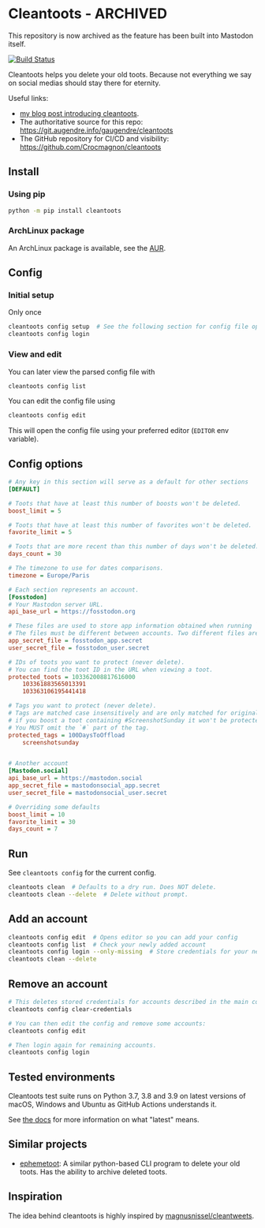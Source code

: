 # Cleantoots - ARCHIVED

This repository is now archived as the feature has been built into Mastodon itself.

[![Build Status](https://img.shields.io/endpoint.svg?url=https%3A%2F%2Factions-badge.atrox.dev%2FCrocmagnon%2Fcleantoots%2Fbadge&style=flat)](https://actions-badge.atrox.dev/Crocmagnon/cleantoots/goto)

Cleantoots helps you delete your old toots. Because not everything we say on social medias should stay there for eternity.

Useful links:
* [my blog post introducing cleantoots](https://gabnotes.org/cleantoots-clean-your-toot-history/).
* The authoritative source for this repo: https://git.augendre.info/gaugendre/cleantoots
* The GitHub repository for CI/CD and visibility: https://github.com/Crocmagnon/cleantoots

## Install
### Using pip
```bash
python -m pip install cleantoots
```

### ArchLinux package
An ArchLinux package is available, see the [AUR](https://aur.archlinux.org/packages/python-cleantoots/).

## Config
### Initial setup
Only once

```bash
cleantoots config setup  # See the following section for config file options
cleantoots config login
```

### View and edit
You can later view the parsed config file with
```bash
cleantoots config list
```

You can edit the config file using
```bash
cleantoots config edit
```

This will open the config file using your preferred editor (`EDITOR` env variable).

## Config options

```ini
# Any key in this section will serve as a default for other sections
[DEFAULT]

# Toots that have at least this number of boosts won't be deleted.
boost_limit = 5

# Toots that have at least this number of favorites won't be deleted.
favorite_limit = 5

# Toots that are more recent than this number of days won't be deleted.
days_count = 30

# The timezone to use for dates comparisons.
timezone = Europe/Paris

# Each section represents an account.
[Fosstodon]
# Your Mastodon server URL.
api_base_url = https://fosstodon.org

# These files are used to store app information obtained when running `login`.
# The files must be different between accounts. Two different files are required per account.
app_secret_file = fosstodon_app.secret
user_secret_file = fosstodon_user.secret

# IDs of toots you want to protect (never delete).
# You can find the toot ID in the URL when viewing a toot.
protected_toots = 103362008817616000
    103361883565013391
    103363106195441418

# Tags you want to protect (never delete).
# Tags are matched case insensitively and are only matched for original toots (not for boosts):
# if you boost a toot containing #ScreenshotSunday it won't be protected by this rule.
# You MUST omit the `#` part of the tag.
protected_tags = 100DaysToOffload
    screenshotsunday


# Another account
[Mastodon.social]
api_base_url = https://mastodon.social
app_secret_file = mastodonsocial_app.secret
user_secret_file = mastodonsocial_user.secret

# Overriding some defaults
boost_limit = 10
favorite_limit = 30
days_count = 7
```

## Run

See `cleantoots config` for the current config.

```bash
cleantoots clean  # Defaults to a dry run. Does NOT delete.
cleantoots clean --delete  # Delete without prompt.
```

## Add an account
```bash
cleantoots config edit  # Opens editor so you can add your config
cleantoots config list  # Check your newly added account
cleantoots config login --only-missing  # Store credentials for your newly created account
cleantoots clean --delete
```

## Remove an account
```bash
# This deletes stored credentials for accounts described in the main config file.
cleantoots config clear-credentials

# You can then edit the config and remove some accounts:
cleantoots config edit

# Then login again for remaining accounts.
cleantoots config login
```

## Tested environments
Cleantoots test suite runs on Python 3.7, 3.8 and 3.9
on latest versions of macOS, Windows and Ubuntu as GitHub Actions understands it.

See [the docs](https://help.github.com/en/actions/automating-your-workflow-with-github-actions/workflow-syntax-for-github-actions#jobsjob_idruns-on)
for more information on what "latest" means.

## Similar projects
* [ephemetoot](https://github.com/hughrun/ephemetoot): A similar python-based CLI program to delete your old toots. Has
  the ability to archive deleted toots.

## Inspiration
The idea behind cleantoots is highly inspired by [magnusnissel/cleantweets](https://github.com/magnusnissel/cleantweets).
